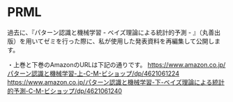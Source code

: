 # PRML
過去に、『パターン認識と機械学習 - ベイズ理論による統計的予測 - 』（丸善出版）を用いてゼミを行った際に、私が使用した発表資料を再編集して公開します。

・上巻と下巻のAmazonのURLは下記の通りです。
https://www.amazon.co.jp/パターン認識と機械学習-上-C-M-ビショップ/dp/4621061224
https://www.amazon.co.jp/パターン認識と機械学習-下-ベイズ理論による統計的予測-C-M-ビショップ/dp/4621061240
